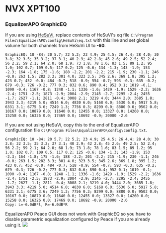 # NVX XPT100
### EqualizerAPO GraphicEQ
If you are using [HeSuVi](https://sourceforge.net/projects/hesuvi/), replace contents of HeSuVi's eq file `C:\Program Files\EqualizerAPO\config\HeSuVi\eq.txt` with this line and set global volume for both channels from HeSuVi UI to **-60**.
```
GraphicEQ: 10 -84; 20 5.7; 22 5.2; 23 4.9; 25 4.5; 26 4.4; 28 4.0; 30 3.8; 32 3.5; 35 3.2; 37 3.1; 40 2.9; 42 2.8; 45 2.6; 49 2.5; 52 2.4; 56 2.2; 59 2.1; 64 2.0; 68 1.9; 73 1.8; 78 1.6; 83 1.5; 89 1.2; 95 1.0; 102 0.7; 109 0.5; 117 0.2; 125 -0.6; 134 -1.3; 143 -1.9; 153 -2.3; 164 -1.8; 175 -1.6; 188 -2.2; 201 -2.2; 215 -1.9; 230 -1.1; 246 -0.0; 263 1.5; 282 3.3; 301 4.0; 323 3.5; 345 2.6; 369 1.8; 395 1.2; 423 0.7; 452 -0.0; 484 -0.7; 518 -0.9; 554 -0.7; 593 -0.3; 635 -0.2; 679 -0.3; 726 -0.2; 777 0.3; 832 0.6; 890 0.4; 952 0.1; 1019 -0.1; 1090 -0.4; 1167 -0.8; 1248 -1.1; 1336 -1.6; 1429 -1.9; 1529 -2.2; 1636 -2.4; 1751 -2.5; 1873 -2.9; 2004 -2.9; 2145 -2.7; 2295 -2.4; 2455 -1.7; 2627 -1.1; 2811 -0.4; 3008 2.1; 3219 4.0; 3444 2.0; 3685 1.8; 3943 3.3; 4219 5.0; 4514 6.0; 4830 6.0; 5168 6.0; 5530 6.0; 5917 5.8; 6331 3.1; 6775 3.6; 7249 1.3; 7756 0.3; 8299 0.0; 8880 0.0; 9502 0.0; 10167 0.0; 10879 0.0; 11640 0.0; 12455 0.0; 13327 0.0; 14260 0.0; 15258 0.0; 16326 0.0; 17469 0.0; 18692 -0.9; 20000 -2.6
```
If you are not using HeSuVi, copy this to the end of EqualizerAPO configuration file `C:\Program Files\EqualizerAPO\config\config.txt`.
```
GraphicEQ: 10 -84; 20 5.7; 22 5.2; 23 4.9; 25 4.5; 26 4.4; 28 4.0; 30 3.8; 32 3.5; 35 3.2; 37 3.1; 40 2.9; 42 2.8; 45 2.6; 49 2.5; 52 2.4; 56 2.2; 59 2.1; 64 2.0; 68 1.9; 73 1.8; 78 1.6; 83 1.5; 89 1.2; 95 1.0; 102 0.7; 109 0.5; 117 0.2; 125 -0.6; 134 -1.3; 143 -1.9; 153 -2.3; 164 -1.8; 175 -1.6; 188 -2.2; 201 -2.2; 215 -1.9; 230 -1.1; 246 -0.0; 263 1.5; 282 3.3; 301 4.0; 323 3.5; 345 2.6; 369 1.8; 395 1.2; 423 0.7; 452 -0.0; 484 -0.7; 518 -0.9; 554 -0.7; 593 -0.3; 635 -0.2; 679 -0.3; 726 -0.2; 777 0.3; 832 0.6; 890 0.4; 952 0.1; 1019 -0.1; 1090 -0.4; 1167 -0.8; 1248 -1.1; 1336 -1.6; 1429 -1.9; 1529 -2.2; 1636 -2.4; 1751 -2.5; 1873 -2.9; 2004 -2.9; 2145 -2.7; 2295 -2.4; 2455 -1.7; 2627 -1.1; 2811 -0.4; 3008 2.1; 3219 4.0; 3444 2.0; 3685 1.8; 3943 3.3; 4219 5.0; 4514 6.0; 4830 6.0; 5168 6.0; 5530 6.0; 5917 5.8; 6331 3.1; 6775 3.6; 7249 1.3; 7756 0.3; 8299 0.0; 8880 0.0; 9502 0.0; 10167 0.0; 10879 0.0; 11640 0.0; 12455 0.0; 13327 0.0; 14260 0.0; 15258 0.0; 16326 0.0; 17469 0.0; 18692 -0.9; 20000 -2.6
Copy: L=-6.0dB*l, R=-6.0dB*R
```
EqualizerAPO Peace GUI does not work with GraphicEQ so you have to disable parametric equalization configured by Peace if you are already using it.
![](https://raw.githubusercontent.com/jaakkopasanen/AutoEq/master/results/Innerfidelity%202017/innerfidelity/onear/NVX%20XPT100/NVX%20XPT100.png)
